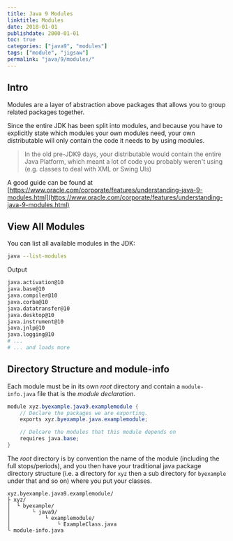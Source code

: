 ```yaml
---
title: Java 9 Modules
linktitle: Modules
date: 2018-01-01
publishdate: 2000-01-01
toc: true
categories: ["java9", "modules"]
tags: ["module", "jigsaw"]
permalink: "java/9/modules/"
---
```


## Intro
Modules are a layer of abstraction above packages that allows you to
group related packages together.

Since the entire JDK has been split into modules, and because you have to explicitly state which modules your own modules need, your own distributable will only contain the code it needs to by using modules.

> In the old pre-JDK9 days, your distributable would contain the entire Java Platform, which meant a lot of code you probably weren't using (e.g. classes to deal with XML or Swing UIs)

A good guide can be found at [https://www.oracle.com/corporate/features/understanding-java-9-modules.html](https://www.oracle.com/corporate/features/understanding-java-9-modules.html)

## View All Modules
You can list all available modules in the JDK:
```bash
java --list-modules
```
Output
```bash
java.activation@10
java.base@10
java.compiler@10
java.corba@10
java.datatransfer@10
java.desktop@10
java.instrument@10
java.jnlp@10
java.logging@10
# ...
# ... and loads more
```

## Directory Structure and module-info
Each module must be in its own *root* directory and contain a `module-info.java` file that is the *module declaration*.

```java
module xyz.byexample.java9.examplemodule {
    // Declare the packages we are exporting.
    exports xyz.byexample.java.examplemodule;

    // Delcare the modules that this module depends on
    requires java.base;
}
```
The *root* directory is by convention the name of the module (including the full stops/periods), and you then have your traditional java package directory structure (i.e. a directory for `xyz` then a sub directory for `byexample` under that and so on) where you put your classes.

```
xyz.byexample.java9.examplemodule/
├ xyz/
│  └ byexample/
│       └ java9/
│           └ examplemodule/
│               └ ExampleClass.java
└ module-info.java
```